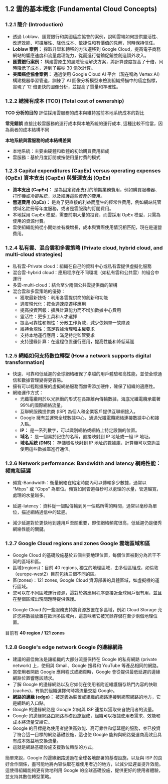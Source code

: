 ## 1.2 雲的基本概念 (Fundamental Cloud Concepts)

### 1.2.1 簡介 (Introduction)

-   透過 Loblaw、匯豐銀行和美國癌症協會的案例，說明雲端如何提供靈活性、改進效能、可擴展性、降低成本、敏捷性和有價值的見解，同時保持信任。
-   **Loblaw 案例：** 採取升舉和轉移的方法遷移到 Google Cloud，提高電子商務網站的響應速度和流量處理能力，從而進行營銷促銷並創造額外收入。
-   **匯豐銀行案例：** 構建雲原生的風險管理解決方案，將計算速度提高了十倍，同時降低了成本，達到了每秒 30 億次計算。
-   **美國癌症協會案例：** 通過使用 Google Cloud AI 平台（現在稱為 Vertex AI）構建機器學習管道，訓練了 AI 圖像分析模型來檢測組織掃描中的癌症指標，實現了 12 倍更快的圖像分析，並提高了質量和準確性。

### 1.2.2 總擁有成本 (TCO) (Total cost of ownership)

**TCO 分析的目的**
評估採用雲服務的成本與維持當前本地系統成本的對比

**常見錯誤**
直接比較雲服務的運行成本與本地系統的運行成本, 這種比較不恰當，因為兩者的成本結構不同

**本地系統與雲服務的成本結構差異**

-   本地系統：主要由硬體和軟體的初始購買費用組成
-   雲服務：基於月度訂閱或按使用量付費的模式

### 1.2.3 Capital expenditures (CapEx) versus operating expenses (OpEx) 資本支出 (CapEx) 與營運支出 (OpEx)

-   **資本支出 (CapEx)：** 是為固定資產支付的前期業務費用，例如購買服務器、打印機或冷卻系統，以及維護這些資產的費用。
-   **營運費用 (OpEx)：** 是為了更直接的利益而產生的經常性費用，例如網站託管或域名註冊等年度服務，或者是雲服務的訂閱費用。
-   本地採用 CapEx 模型，需要前期大量的投資，而雲採用 OpEx 模型，只需為使用的資源付費。
-   雲使組織能夠從小開始並有機增長，成本與實際使用情況相匹配，現在是運營費用。

### 1.2.4 私有雲、混合雲和多雲策略 (Private cloud, hybrid cloud, and multi-cloud strategies)

-   私有雲-Private cloud：組織在自己的資料中心或私有雲提供虛擬化服務
-   混合雲-hybrid cloud：應用程序在不同環境（如私有雲和公共雲）的組合中運行
-   多雲-multi-cloud：結合至少兩個公共雲提供商的架構
-   混合雲和多雲策略的優勢：
    -   獲取最新技術：利用各雲提供商的創新和功能
    -   適度現代化：按合適速度遷移應用
    -   提高投資回報：擴展計算能力而不增加數據中心費用
    -   靈活性：更多工具和人才選擇
    -   提高可靠性和韌性：分散工作負載，減少依賴單一故障源
    -   維持合規性：滿足數據治理和主權要求
    -   支持本地運行應用：滿足特定監管要求
    -   支持邊緣計算：在遠程位置運行應用，提高性能和降低延遲

### 1.2.5 網絡如何支持數位轉型 (How a network supports digital transformation)

-   快速、可靠和低延遲的全球網絡確保了卓越的用戶體驗和高性能，並使全球通信和數據管理變得更容易。
-   擁有可以輕鬆擴展的虛擬網絡服務而無需添加硬件，確保了組織的適應性。
-   網絡運作方式：
    -   光纖電纜用於以光脈衝的形式在長距離內傳輸數據，海底光纖電纜承載著 99%的國際網絡流量。
    -   互聯網服務提供商 (ISP) 為個人和企業客戶提供互聯網接入。
    -   Google 擁有並運營全球數據中心，通過光纖電纜網絡連接數據中心和接入點。
    -   **IP：** 是一系列數字，可以識別網絡或網絡上特定設備的位置。
    -   **域名：** 是一個易於記住的名稱，直接映射到 IP 地址或一組 IP 地址。
    -   **域名系統 (DNS)：** 存儲域名映射到 IP 地址的數據庫，計算機可以查詢並使用這些數據庫進行通信。

### 1.2.6 Network performance: Bandwidth and latency 網路性能：頻寬和延遲

-   頻寬-Bandwidth：衡量網絡在給定時間內可以傳輸多少數據，通常以 “Mbps” 或 “Gbps” 為單位。頻寬如同管道每秒可以處理的水量，管道越寬，處理的水量越多。

-   延遲-latency：資料從一個點傳輸到另一個點所需的時間，通常以毫秒為單位，描述網絡通信中的延遲。

-   減少延遲對於更快地到達用戶至關重要，即使網絡頻寬很高，低延遲仍是優秀網絡性能的關鍵。

### 1.2.7 Google Cloud regions and zones Google 雲端區域和區

-   Google Cloud 的基礎設施基於五個主要地理位置，每個位置被劃分為若干不同的區域和區。
-   區域(regions)：目前 40 regions, 獨立的地理區域，由多個區組成，如倫敦（europe-west2）目前包括三個不同的區。
-   區(zones)：121 zones, Google Cloud 資源部署的具體區域，如虛擬機的運行區域。
-   您可以在不同區域運行資源，這對於將應用程序更接近全球用戶很有用，並且在整個區域出現問題時提供保護。

*   Google Cloud 的一些服務支持將資源放置在多區域，例如 Cloud Storage 允許您將數據放置在歐洲多區域內，這意味著它被冗餘存儲在至少兩個地理位置。

目前有 **40 region / 121 zones**

### 1.2.8 Google's edge network Google 的邊緣網路

-   建議的最佳做法是讓組織的大部分流量保持在 Google 的私有網路 (private network) 上，使用與 Gmail、Google 搜尋和 YouTube 等產品相同的網路。
-   當使用者開啟 Google 應用程式或網頁時，Google 會從提供最低延遲的邊緣網路位置響應該請求。
-   了解 Google 的邊緣網路以及它如何在使用者附近維護儲存熱門內容的快取 (caches)，有助於組織選擇何時將流量交給 Google。
-   **網路的邊緣 (edge)：** 被定義為裝置或組織的網路連接到網際網路的地方，它是網路的入口點。
-   Google 的邊緣網路是 Google 如何與 ISP 連接以獲取來自使用者的流量。
-   Google 的邊緣網路由網路基礎設施組成，組織可以根據使用者需求、效能和成本將流量交給它。
-   Google 的目標是為使用者提供高效能、高可靠性和低延遲的服務，並已投資了符合這一目標的網路基礎設施，這也使 Google 能夠與網路營運商高效且具有成本效益地交換流量。
-   這就是網路基礎設施支援數位轉型的方式。

簡單來說，Google 的邊緣網路透過在全球各地部署的基礎設施，以及與 ISP 的良好合作關係，盡可能地將內容快取在離使用者近的地方，以減少延遲並提升效能。這使得組織能夠更有效地利用 Google 的全球基礎設施，提供更好的使用者體驗，並支持其數位轉型策略。
